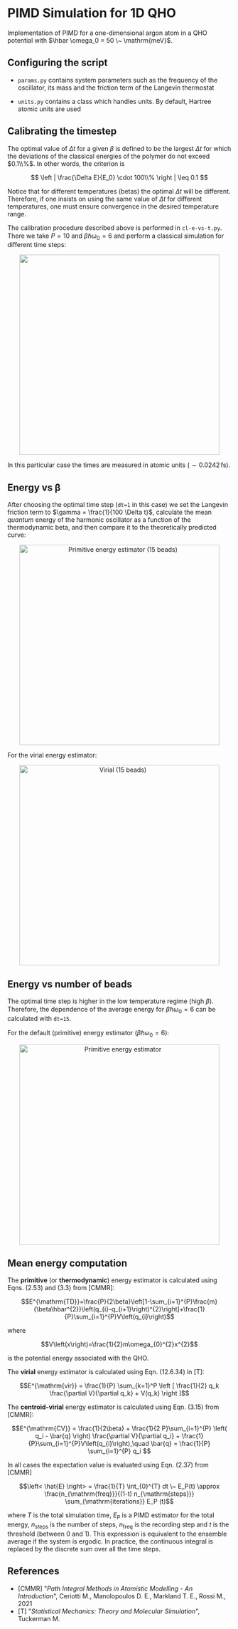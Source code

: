 # PIMD Simulation for 1D QHO

Implementation of PIMD for a one-dimensional argon atom in a QHO potential with $\hbar \omega_0 = 50 \~ \mathrm{meV}$.

## Configuring the script

* `params.py` contains system parameters such as the frequency of the oscillator, its mass and the friction term of the Langevin thermostat

* `units.py` contains a class which handles units. By default, Hartree atomic units are used

## Calibrating the timestep

The optimal value of $\Delta t$ for a
given $\beta$ is defined to be the 
largest $\Delta t$ for which the 
deviations of the classical energies of the polymer do not exceed $0.1\\%$. In other words, the criterion is

$$
\left | \frac{\Delta E}{E_0} \cdot 100\\% \right | \leq 0.1 
$$

Notice that for different temperatures (betas) the optimal $\Delta t$ will be different. Therefore,
if one insists on using the same value of $\Delta t$ for different temperatures, one must ensure 
convergence in the desired temperature range.

The calibration procedure described above is performed in `cl-e-vs-t.py`. 
There we take $P=10$ 
and $\beta \hbar \omega_0 = 6$ and perform a classical simulation for different 
time steps:

<p align="center"><img src="https://i.imgur.com/rJOpSmz.png" width="450" /></p>

In this particular case the times are measured in atomic units ($\sim 0.0242 \, \mathrm{fs}$).

## Energy vs β

After choosing the optimal time step (`dt=1` in this case) we set the Langevin friction term to 
$\gamma = \frac{1}{100 \Delta t}$, calculate the mean *quantum* energy of the harmonic oscillator
as a function of the thermodynamic beta, and then compare it to the theoretically predicted curve:

<p align="center"><img src="https://i.imgur.com/m6e4LNn.png" alt="Primitive energy estimator (15 beads)" width="450" /></p>

For the virial energy estimator:

<p align="center"><img src="https://i.imgur.com/Jg9sWnx.png" alt="Virial (15 beads)" width="450" />

## Energy vs number of beads

The optimal time step is higher in the low temperature regime (high $\beta$). 
Therefore, the dependence of the average energy for $\beta \hbar \omega_0 = 6$ can
be calculated with `dt=15`. 

For the default (primitive) energy estimator ($\beta\hbar\omega_0 = 6$):

<p align="center"><img src="https://i.imgur.com/oy2wcBJ.png" alt="Primitive energy estimator" width="450" /></p>

<!---
For the virial kinetic energy estimator ($\beta\hbar\omega_0 = 6$):

<p align="center"><img src="" width="450" /></p>
-->

## Mean energy computation

The **primitive** (or **thermodynamic**) energy estimator is calculated using Eqns. (2.53) and (3.3) from [CMMR]:

$$E^{\mathrm{TD}}=\frac{P}{2\beta}\left[1-\sum_{i=1}^{P}\frac{m}{\beta\hbar^{2}}\left(q_{i}-q_{i+1}\right)^{2}\right]+\frac{1}{P}\sum_{i=1}^{P}V\left(q_{i}\right)$$

where

$$V\left(x\right)=\frac{1}{2}m\omega_{0}^{2}x^{2}$$

is the potential energy associated with the QHO. 

The **virial** energy estimator is calculated using Eqn. (12.6.34) in [T]:

$$E^{\mathrm{vir}} = \frac{1}{P} \sum_{k=1}^P \left [ \frac{1}{2} q_k \frac{\partial V}{\partial q_k} + V(q_k) \right ]$$

The **centroid-virial** energy estimator is calculated using Eqn. (3.15) from [CMMR]:

$$E^{\mathrm{CV}} = \frac{1}{2\beta} + \frac{1}{2 P}\sum_{i=1}^{P} \left( q_i - \bar{q} \right) \frac{\partial V}{\partial q_i} + \frac{1}{P}\sum_{i=1}^{P}V\left(q_{i}\right),\quad \bar{q} = \frac{1}{P} \sum_{i=1}^{P} q_i $$

In all cases the expectation value is evaluated using Eqn. (2.37) from [CMMR]

$$\left< \hat{E} \right> = \frac{1}{T} \int_{0}^{T} dt \~ E_P(t) \approx \frac{n_{\mathrm{freq}}}{(1-t) n_{\mathrm{steps}}} \sum_{\mathrm{iterations}} E_P (t)$$

where $T$ is the total simulation time, $E_P$ is a PIMD estimator for the total energy, $n_{\mathrm{steps}}$ is the number of steps, $n_{\mathrm{freq}}$ is the recording step and $t$ is the threshold (between 0 and 1). This expression is equivalent to the ensemble average if the system is ergodic. In practice, the continuous integral is replaced by the discrete sum over all the time steps.

## References

* [CMMR] "*Path Integral Methods in Atomistic Modelling - An Introduction*", Ceriotti M., Manolopoulos D. E., Markland T. E., Rossi M., 2021
* [T] "*Statistical Mechanics: Theory and Molecular Simulation*", Tuckerman M.
